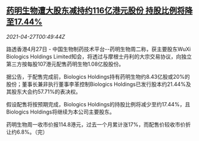 <!--1619485262000-->
[药明生物遭大股东减持约116亿港元股份 持股比例将降至17.44%](https://cn.reuters.com/article/wuxi-bio-0427-tues-idCNKBS2CE01N)
------

<div><i>2021-04-27T00:49:44Z</i></div><p>路透香港4月27日 - 中国生物制药技术平台--药明生物周二称，获主要股东WuXi Biologics Holdings Limited知会，将透过与摩根士丹利的大宗交易协议，向独立第三方按每股107港元配售药明生物1.08亿股股份。</p><p>据公告，于配售完成前，Biologics Holdings持有药明生物约8.43亿股或20%的股份；董事长兼非执行董事李革控制Biologics Holdings已发行股本约21.44%及其股东大会约57.71%的表决权。</p><p>假设配售将按预期完成，Biologics Holdings的持股比例将减少至约17.44%，且Biologics Holdings将继续为本公司主要股东。</p><p>药明生物周一收市价报114.8港元，过去一个月累计涨17%，而配售价较收市价折让约6.8%。（完）</p>
